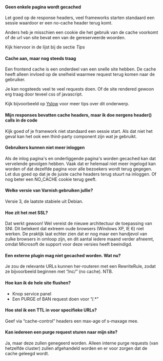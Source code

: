 #### Geen enkele pagina wordt gecached  

Let goed op de response headers, veel frameworks starten standaard een sessie waardoor er een no-cache header terug komt.

Anders heb je misschien een cookie die het gebruik van de cache voorkomt of de url van site bevat een van de gereserveerde woorden.  

Kijk hiervoor in de lijst bij de sectie *Tips*  

#### Cache aan, maar nog steeds traag

Een frontend cache is een onderdeel van een snelle site hebben.  De cache heeft alleen invloed op de snelheid waarmee request terug komen naar de gebruiker.  

Je kan nogsteeds veel te veel requests doen. Of de site rendered gewoon erg traag door teveel css of javascript.  

Kijk bijvoorbeeld op [Yslow](http://yslow.org/) voor meer tips over dit onderwerp.  

#### Mijn responses bevatten cache headers, maar ik doe nergens header() calls in de code

Kijk goed of je framework niet standaard een sessie start. Als dat niet het geval kan het ook een third-party component zijn wat je gebruikt.  

#### Gebruikers kunnen niet meer inloggen

Als de inlog pagina's en onderliggende pagina's worden gecached kan dat vervelende gevolgen hebben. Vaak dat er helemaal niet meer ingelogd kan worden of dat dezelfde pagina voor alle bezoekers wordt terug gegegen. Let dus goed op dat je de juiste cache headers terug stuurt na inloggen. Of nog beter een NO_CACHE cookie terug geeft.

#### Welke versie van Varnish gebruiken jullie?

Versie 3, de laatste stabiele uit Debian.  

#### Hoe zit het met SSL?

Dat werkt gewoon! Wel vereist de nieuwe architectuur de toepassing van SNI. Dit betekent dat extreem oude browsers (Windows XP, IE 6) niet werken. De praktijk laat echter zien dat er nog maar een handjevol van zulke browsers in omloop zijn, en dit aantal iedere maand verder afneemt, omdat Microsoft de support voor deze versies heeft beeindigd.

#### Een externe plugin mag niet gecached worden. Wat nu?

Je zou de relevante URLs kunnen her-routeren met een RewriteRule, zodat ze bijvoorbeeld beginnen met “/nc/” (no cache). NTB.

#### Hoe kan ik de hele site flushen?

- Knop service panel  
- Een PURGE of BAN request doen voor “/.*”  

#### Hoe stel ik een TTL in voor specifieke URLs?

Geef via “cache-control” headers een max-age of s-maxage mee.  

#### Kan iedereen een purge request sturen naar mijn site?

Ja, maar deze zullen genegeerd worden. Alleen interne purge requests (van hetzelfde cluster) zullen afgehandeld worden en er voor zorgen dat de cache geleegd wordt.
